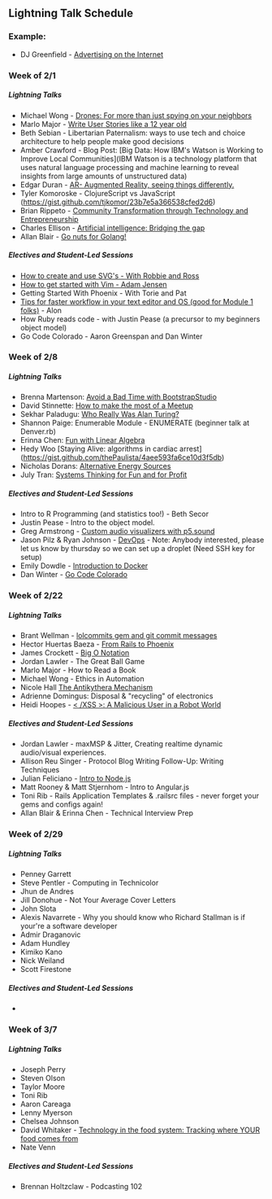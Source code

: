 ## Lightning Talk Schedule

### Example:

* DJ Greenfield - [Advertising on the Internet](https://gist.github.com/AllPurposeName/7c117da4b0345eb6b817)

### **Week of 2/1**

##### Lightning Talks

* Michael Wong - [Drones: For more than just spying on your neighbors](https://gist.github.com/Kealii/2552e5188015a1137048)
* Marlo Major - [Write User Stories like a 12 year old](https://gist.github.com/marlomajor/d00c043df9305aa8629a)
* Beth Sebian - Libertarian Paternalism: ways to use tech and choice architecture to help people make good decisions
* Amber Crawford - Blog Post: [Big Data: How IBM's Watson is Working to Improve Local Communities](IBM Watson is a technology platform that uses natural language processing and machine learning to reveal insights from large amounts of unstructured data)
* Edgar Duran - [AR- Augmented Reality, seeing things differently.](https://gist.github.com/edgarduran/17264ed7f8bbf1182093)
* Tyler Komoroske - ClojureScript vs JavaScript (https://gist.github.com/tjkomor/23b7e5a366538cfed2d6)
* Brian Rippeto - [Community Transformation through Technology and Entrepreneurship](https://gist.github.com/brianrip/82bcb174c19b4f3c8d8c)
* Charles Ellison - [Artificial intelligence: Bridging the gap](https://gist.github.com/chadellison/d4b5646e4cf21c9bc9db)
* Allan Blair - [Go nuts for Golang!](https://gist.github.com/e913e60955f6c540e353.git)

##### Electives and Student-Led Sessions

* [How to create and use SVG's - With Robbie and Ross](https://gist.github.com/rossedfort/39eb6e9dc6da99677047)
* [How to get started with Vim - Adam Jensen](https://gist.github.com/adamki/cb0e52a096ad53be70db)
* Getting Started With Phoenix - With Torie and Pat
* [Tips for faster workflow in your text editor and OS (good for Module 1 folks)](https://gist.github.com/MowAlon/1641b1208aba11a15d85) - Alon
* How Ruby reads code - with Justin Pease (a precursor to my beginners object model)
* Go Code Colorado - Aaron Greenspan and Dan Winter

### **Week of 2/8**

##### Lightning Talks

* Brenna Martenson: [Avoid a Bad Time with BootstrapStudio](https://gist.github.com/martensonbj/62a4ea94c933d7e0f840)
* David Stinnette: [How to make the most of a Meetup](https://gist.github.com/dastinnette/346b7ec668999407153d)
* Sekhar Paladugu: [Who Really Was Alan Turing?](https://gist.github.com/sekharp/e3c8849b7af206d09316)
* Shannon Paige: Enumerable Module - ENUMERATE (beginner talk at Denver.rb)
* Erinna Chen: [Fun with Linear Algebra](https://gist.github.com/erinnachen/e5ed57f779cba052c718)
* Hedy Woo [Staying Alive: algorithms in cardiac arrest] (https://gist.github.com/thePaulista/4aee593fa6ce10d3f5db)
* Nicholas Dorans: [Alternative Energy Sources](https://gist.github.com/NickyBobby/089e82b6129bf21f930c)
* July Tran: [Systems Thinking for Fun and for Profit](https://gist.github.com/julyytran/737832cd2e4d611f2cfe)

##### Electives and Student-Led Sessions

* Intro to R Programming (and statistics too!) - Beth Secor
* Justin Pease - Intro to the object model.
* Greg Armstrong - [Custom audio visualizers with p5.sound](https://gist.github.com/GregoryArmstrong/dcce5bcef58e0f5fa970)
* Jason Pilz & Ryan Johnson - [DevOps](https://gist.github.com/jasonpilz/2bdc6eb53378703004da) - Note: Anybody interested, please let us know by thursday so we can set up a droplet (Need SSH key for setup)
* Emily Dowdle - [Introduction to Docker](https://training.docker.com/self-paced-training)
* Dan Winter - [Go Code Colorado](https://gist.github.com/danjwinter/074f161b453b053f9a04)


### **Week of 2/22**

##### Lightning Talks


* Brant Wellman - [lolcommits gem and git commit messages](https://gist.github.com/brantwellman/09ee2e871c3454c77e5a)
* Hector Huertas Baeza - [From Rails to Phoenix](https://gist.github.com/hectorhuertas/d156301fe580d1463a32)
* James Crockett - [Big O Notation](https://gist.github.com/jecrockett/55d7f7187739dddcae50)
* Jordan Lawler - The Great Ball Game
* Marlo Major - How to Read a Book
* Michael Wong - Ethics in Automation
* Nicole Hall [The Antikythera Mechanism](https://gist.github.com/NicoleHall/1a04d1ec7fdd18d48cac)
* Adrienne Domingus: Disposal & "recycling" of electronics
* Heidi Hoopes - [< /XSS >: A Malicious User in a Robot World](https://gist.github.com/hhoopes/697b29349678ec1a8d1b)

##### Electives and Student-Led Sessions

* Jordan Lawler - maxMSP & Jitter, Creating realtime dynamic audio/visual experiences. 
* Allison Reu Singer - Protocol Blog Writing Follow-Up: Writing Techniques
* Julian Feliciano - [Intro to Node.js](https://github.com/julsfelic/from_ruby_to_node)
* Matt Rooney & Matt Stjernhom - Intro to Angular.js
* Toni Rib - Rails Application Templates & .railsrc files - never forget your gems and configs again!
* Allan Blair & Erinna Chen - Technical Interview Prep

### **Week of 2/29**

##### Lightning Talks

* Penney Garrett
* Steve Pentler - Computing in Technicolor
* Jhun de Andres
* Jill Donohue - Not Your Average Cover Letters
* John Slota
* Alexis Navarrete - Why you should know who Richard Stallman is if your're a software developer
* Admir Draganovic
* Adam Hundley
* Kimiko Kano
* Nick Weiland
* Scott Firestone

##### Electives and Student-Led Sessions

*

### **Week of 3/7**

##### Lightning Talks

* Joseph Perry
* Steven Olson
* Taylor Moore
* Toni Rib
* Aaron Careaga
* Lenny Myerson
* Chelsea Johnson
* David Whitaker - [Technology in the food system: Tracking where YOUR food comes from](https://gist.github.com/damwhit/b887b2b04d67520bcd87)
* Nate Venn

##### Electives and Student-Led Sessions

* Brennan Holtzclaw - Podcasting 102

